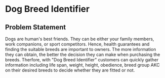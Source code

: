 # Dog Breed Identifier

## Problem Statement
Dogs are human's best friends. They can be either your family members, work companions, or sport competitors. Hence, health guarantees and finding the suitable breeds are important to owners. The more information they can obtain, the better the decision they can make when purchasing the breeds. Therfore, with "Dog Breed Identifier" customers can quickly gather information including life span, weight, height, obedience, breed group AKC on their desired breeds to decide whether they are fitted or not.
